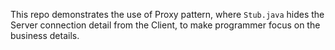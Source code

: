 This repo demonstrates the use of Proxy pattern, where `Stub.java` hides the Server connection detail from the Client, to make programmer focus on the business details.